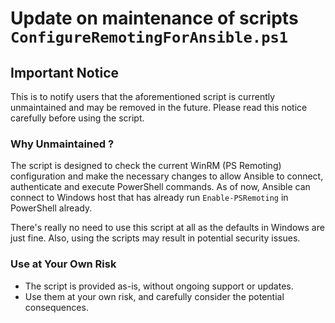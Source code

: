 # Update on maintenance of scripts `ConfigureRemotingForAnsible.ps1`

## Important Notice
This is to notify users that the aforementioned script is currently unmaintained and may be removed in the future. Please read this notice carefully before using the script.

### Why Unmaintained ?
The script is designed to check the current WinRM (PS Remoting) configuration and make the necessary changes to allow Ansible to connect, authenticate and execute PowerShell commands. As of now, Ansible can connect to Windows host that has already run `Enable-PSRemoting` in PowerShell already. 

There's really no need to use this script at all as the defaults in Windows are just fine. Also, using the scripts may result in potential security issues.



### Use at Your Own Risk
- The script is provided as-is, without ongoing support or updates.
- Use them at your own risk, and carefully consider the potential consequences. 